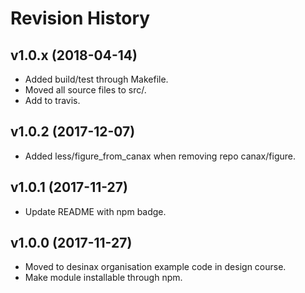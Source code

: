 Revision History
=======================

v1.0.x (2018-04-14)
------------------------

* Added build/test through Makefile.
* Moved all source files to src/.
* Add to travis.



v1.0.2 (2017-12-07)
------------------------

* Added less/figure_from_canax when removing repo canax/figure.



v1.0.1 (2017-11-27)
------------------------

* Update README with npm badge.



v1.0.0 (2017-11-27)
------------------------

* Moved to desinax organisation example code in design course.
* Make module installable through npm.
